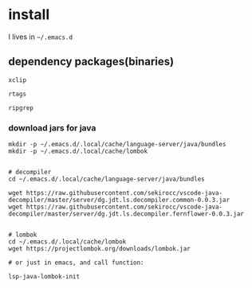 # install

I lives in `~/.emacs.d`

## dependency packages(binaries)




```
xclip

rtags

ripgrep

```


### download jars for java


```
mkdir -p ~/.emacs.d/.local/cache/language-server/java/bundles
mkdir -p ~/.emacs.d/.local/cache/lombok


# decompiler
cd ~/.emacs.d/.local/cache/language-server/java/bundles

wget https://raw.githubusercontent.com/sekirocc/vscode-java-decompiler/master/server/dg.jdt.ls.decompiler.common-0.0.3.jar
wget https://raw.githubusercontent.com/sekirocc/vscode-java-decompiler/master/server/dg.jdt.ls.decompiler.fernflower-0.0.3.jar


# lombok
cd ~/.emacs.d/.local/cache/lombok
wget https://projectlombok.org/downloads/lombok.jar

# or just in emacs, and call function:

lsp-java-lombok-init

```
